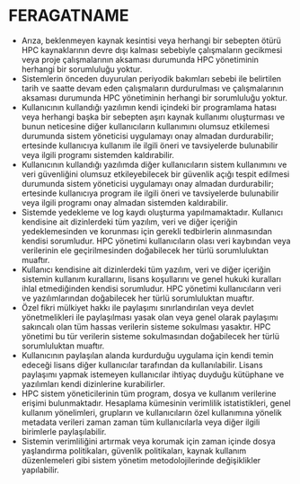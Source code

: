 # FERAGATNAME
- Arıza, beklenmeyen kaynak kesintisi veya herhangi bir sebepten ötürü HPC kaynaklarının devre dışı kalması sebebiyle çalışmaların gecikmesi veya proje çalışmalarının aksaması durumunda HPC yönetiminin herhangi bir sorumluluğu yoktur.
- Sistemlerin önceden duyurulan periyodik bakımları sebebi ile belirtilen tarih ve saatte devam eden çalışmaların durdurulması ve çalışmalarının aksaması durumunda HPC yönetiminin herhangi bir sorumluluğu yoktur.
- Kullanıcının kullandığı yazılımın kendi içindeki bir programlama hatası veya herhangi başka bir sebepten aşırı kaynak kullanımı oluşturması ve bunun neticesine diğer kullanıcıların kullanımını olumsuz etkilemesi durumunda sistem yöneticisi uygulamayı onay almadan durdurabilir; ertesinde kullanıcıya kullanım ile ilgili öneri ve tavsiyelerde bulunabilir veya ilgili programı sistemden kaldırabilir.
- Kullanıcının kullandığı yazılımda diğer kullanıcıların sistem kullanımını ve veri güvenliğini olumsuz etkileyebilecek bir güvenlik açığı tespit edilmesi durumunda sistem yöneticisi uygulamayı onay almadan durdurabilir; ertesinde kullanıcıya program ile ilgili öneri ve tavsiyelerde bulunabilir veya ilgili programı onay almadan sistemden kaldırabilir.
- Sistemde yedekleme ve log kaydı oluşturma yapılmamaktadır. Kullanıcı kendisine ait dizinlerdeki tüm yazılım, veri ve diğer içeriğin yedeklemesinden ve korunması için gerekli tedbirlerin alınmasından kendisi sorumludur. HPC yönetimi kullanıcıların olası veri kaybından veya verilerinin ele geçirilmesinden doğabilecek her türlü sorumluluktan muaftır.
- Kullanıcı kendisine ait dizinlerdeki tüm yazılım, veri ve diğer içeriğin sistemin kullanım kurallarını, lisans koşullarını ve genel hukuki kuralları ihlal etmediğinden kendisi sorumludur. HPC yönetimi kullanıcıların veri ve yazılımlarından doğabilecek her türlü sorumluluktan muaftır.
- Özel fikri mülkiyet hakkı ile paylaşımı sınırlandırılan veya devlet yönetmelikleri ile  paylaşılması yasak olan veya genel olarak paylaşımı sakıncalı olan tüm hassas verilerin sisteme sokulması yasaktır. HPC yönetimi bu tür verilerin sisteme sokulmasından doğabilecek her türlü sorumluluktan muaftır.
- Kullanıcının paylaşılan alanda kurdurduğu uygulama için kendi temin edeceği lisans diğer kullanıcılar tarafından da kullanılabilir. Lisans paylaşımı yapmak istemeyen kullanıcılar ihtiyaç duyduğu kütüphane ve yazılımları kendi dizinlerine kurabilirler.
- HPC sistem yöneticilerinin tüm program, dosya ve kullanım verilerine erişimi bulunmaktadır. Hesaplama kümesinin verimlilik istatistikleri, genel kullanım yönelimleri, grupların ve kullanıcıların özel kullanımına yönelik metadata verileri zaman zaman tüm kullanıcılarla veya diğer ilgili birimlerle paylaşılabilir.
- Sistemin verimliliğini artırmak veya korumak için zaman içinde dosya yaşlandırma politikaları, güvenlik politikaları, kaynak kullanım düzenlemeleri gibi sistem yönetim metodolojilerinde değişiklikler yapılabilir.
